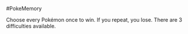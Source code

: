 #PokeMemory

Choose every Pokémon once to win. If you repeat, you lose.
There are 3 difficulties available.

